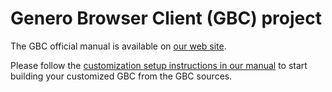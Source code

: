 # Genero Browser Client (GBC) project

The GBC official manual is available on
[our web site](http://4js.com/online_documentation/fjs-gbc-manual-html/).

Please follow the [customization setup instructions in our manual](http://4js.com/online_documentation/fjs-gbc-manual-html/#gbc-topics/c_gbc_cust_intro.html)
to start building your customized GBC from the GBC sources.
